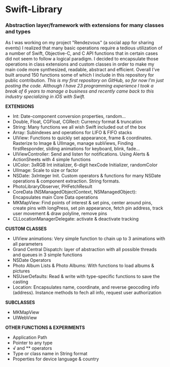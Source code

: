 # Swift-Library
### Abstraction layer/framework with extensions for many classes and types

As I was working on my project "Rendezvous" (a social app for sharing events) I realized that many basic operations require a tedious utilization of a number of Swift, Objective-C, and C API functions that in certain cases did not seem to follow a logical paradigm. I decided to encapsulate those operations in class extensions and custom classes in order to make my main code more synthesized, readable, abstract and efficient. Overall I've built around 150 functions some of which I include in this repository for public contribution. _This is my first repository on GitHub, so for now I'm just posting the code. Although I have 23 programming experience I took a break of 6 years to manage a business and recently came back to this industry specializing in iOS with Swift._

**EXTENSIONS**  
- Int: Date-component conversion properties, random...
- Double, Float, CGFloat, CGRect: Currency format & truncation
- String: Many functions we all wish Swift included out of the box
- Array: Subindexes and operations for LIFO & FIFO stacks
- UIView: Functions to quickly set appearance, frame & coordinates. Rasterize to Image & UIImage, manage subViews, Finding firstResponder, sliding animations for keyboard, blink, fade...
- UIViewController: Send and listen for notifications. Using Alerts & ActionSheets with 4 simple functions
- UIColor: 3xRGB Int initializer, 6-digit hexCode Initializer, randomColor
- UIImage: Scale to size or factor
- NSDate: 3xInteger Init. Custom operators & functions for many NSDate operations & component extraction. String formats.
- PhotoLibraryObserver, PHFetchResult
- CoreData (NSManagedObjectContext, NSManagedObject): Encapsulates main Core Data operations
- MKMapView: Find points of interest & set pins, center around pins, create pins with longPress, set pin appearance, fetch pin address, track user movement & draw polyline, remove pins
- CLLocationManagerDelegate: activate & deactivate tracking

**CUSTOM CLASSES**  
- UIView animations: Very simple function to chain up to 3 animations with all parameters
- Grand Central Dispatch: layer of abstraction with all possible threads and queues in 3 simple functions
- NSDate Operators
- Photo Album Lists & Photo Albums: With functions to load albums & pictures
- NSUserDefaults: Read & write with type-specific functions to save the casting
- Location: Encapsulates name, coordinate, and reverse geocoding info (address). Instance methods to fech all info, request user authorization
            
**SUBCLASSES**  
- MKMapView
- UIWebView

**OTHER FUNCTIONS & EXPERIMENTS**  
- Application Path
- Pointer to any type
- √ and ** operators
- Type or class name in String format
- Properties for device language & country
  
  
